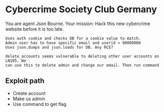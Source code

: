 # Cybercrime Society Club Germany
You are agent Json Bourne. Your mission: Hack this new cybercrime website before it is too late.

```
Uses auth cookie and checks DB for a cookie value to match.
Admin user has to have specific email and userid > 90000000
Uses json.dumps and json.loads for DB. Any RCE?

delete_accounts seems vulnerable to deleting other user accounts on LN105. We
can use this to delete admin and change our email. Then run command
```

## Exploit path
- Create account
- Make us admin
- Use command to get flag

